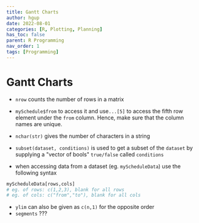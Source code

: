 ```yaml
---
title: Gantt Charts
author: hgup
date: 2022-08-01
categories: [R, Plotting, Planning]
has_toc: false
parent: R Programming
nav_order: 1
tags: [Programming]
---
```


# Gantt Charts

- `nrow` counts the number of rows in a matrix

- `mySchedule$from` to access it and use`...[5]` to access the fifth row element under the `from` column. Hence, make sure that the column names are unique.

- `nchar(str)` gives the number of characters in a string

- `subset(dataset, conditions)` is used to get a subset of the `dataset` by supplying a "vector of bools" `true/false` called `conditions`

- when accessing data from a dataset (eg. `myScheduleData`) use the following syntax

```R
myScheduleData[rows,cols]
# eg. of rows: c(1,2,3), blank for all rows
# eg. of cols: c("from","to"), blank for all cols
```

- `ylim` can also be given  as `c(n,1)` for the opposite order
- `segments` ???
